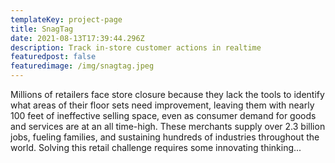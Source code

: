 ```yaml
---
templateKey: project-page
title: SnagTag
date: 2021-08-13T17:39:44.296Z
description: Track in-store customer actions in realtime
featuredpost: false
featuredimage: /img/snagtag.jpeg
---
```

Millions of retailers face store closure because they lack the tools to identify what areas of their floor sets need improvement, leaving them with nearly 100 feet of ineffective selling space, even as consumer demand for goods and services are at an all time-high. These merchants supply over 2.3 billion jobs, fueling families, and sustaining hundreds of industries throughout the world. Solving this retail challenge requires some innovating thinking...
